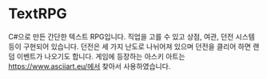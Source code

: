 # TextRPG
C#으로 만든 간단한 텍스트 RPG입니다. 직업을 고를 수 있고 상점, 여관, 던전 시스템 등이 구현되어 있습니다.
던전은 세 가지 난도로 나뉘어져 있으며 던전을 클리어 하면 랜덤 이벤트가 나오기도 합니다.
게임에 등장하는 아스키 아트는 https://www.asciiart.eu/에서 찾아서 사용하였습니다.
